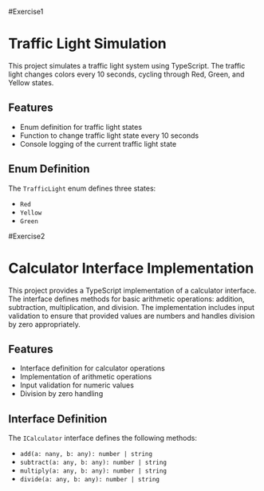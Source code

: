 #Exercise1
# Traffic Light Simulation

This project simulates a traffic light system using TypeScript. The traffic light changes colors every 10 seconds, cycling through Red, Green, and Yellow states.

## Features

- Enum definition for traffic light states
- Function to change traffic light state every 10 seconds
- Console logging of the current traffic light state

## Enum Definition

The `TrafficLight` enum defines three states:
- `Red`
- `Yellow`
- `Green`

#Exercise2
# Calculator Interface Implementation

This project provides a TypeScript implementation of a calculator interface. The interface defines methods for basic arithmetic operations: addition, subtraction, multiplication, and division. The implementation includes input validation to ensure that provided values are numbers and handles division by zero appropriately.

## Features

- Interface definition for calculator operations
- Implementation of arithmetic operations
- Input validation for numeric values
- Division by zero handling

## Interface Definition

The `ICalculator` interface defines the following methods:

- `add(a: nany, b: any): number | string`
- `subtract(a: any, b: any): number | string`
- `multiply(a: any, b: any): number | string`
- `divide(a: any, b: any): number | string`
